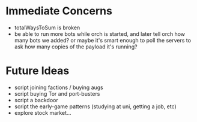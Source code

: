 # Immediate Concerns

- totalWaysToSum is broken
- be able to run more bots while orch is started, and later tell orch how many
  bots we added? or maybe it's smart enough to poll the servers to ask how many
  copies of the payload it's running?

# Future Ideas

- script joining factions / buying augs
- script buying Tor and port-busters
- script a backdoor
- script the early-game patterns (studying at uni, getting a job, etc)
- explore stock market...
